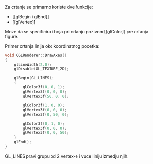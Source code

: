 Za crtanje se primarno koriste dve funkcije:

- [[glBegin i glEnd]]
- [[glVertex]]

Moze da se specificira i boja pri crtanju pozivom [[glColor]] pre crtanja figure.

Primer crtanja linija oko koordinatnog pocetka:
```c++
void CGLRenderer::DrawAxes() 
{ 
	glLineWidth(2.0); 
	glDisable(GL_TEXTURE_2D); 

	glBegin(GL_LINES);
	{
		glColor3f(0, 0, 1); 
		glVertex3f(0, 0, 0); 
		glVertex3f(50, 0, 0); 
		
		glColor3f(1, 0, 0); 
		glVertex3f(0, 0, 0); 
		glVertex3f(0, 50, 0); 
		
		glColor3f(0, 1, 0); 
		glVertex3f(0, 0, 0); 
		glVertex3f(0, 0, 50); 
	}
	glEnd(); 
}
```

GL_LINES pravi grupu od 2 vertex-e i vuce liniju izmedju njih. 